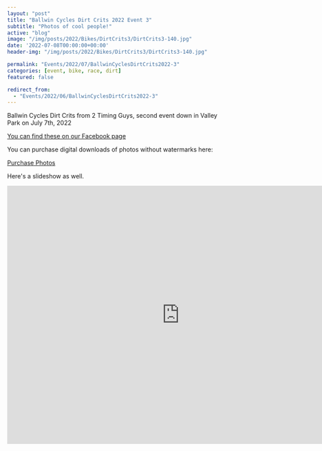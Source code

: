 ```yaml
---
layout: "post"
title: "Ballwin Cycles Dirt Crits 2022 Event 3"
subtitle: "Photos of cool people!"
active: "blog"
image: "/img/posts/2022/Bikes/DirtCrits3/DirtCrits3-140.jpg"
date: '2022-07-08T00:00:00+00:00'
header-img: "/img/posts/2022/Bikes/DirtCrits3/DirtCrits3-140.jpg"

permalink: "Events/2022/07/BallwinCyclesDirtCrits2022-3"
categories: [event, bike, race, dirt]
featured: false

redirect_from: 
  - "Events/2022/06/BallwinCyclesDirtCrits2022-3"
---
```


Ballwin Cycles Dirt Crits from 2 Timing Guys, second event down in Valley Park on July 7th, 2022

[You can find these on our Facebook page](https://www.facebook.com/media/set/?vanity=rainbowmarksphoto&set=a.2662296380570538)

You can purchase digital downloads of photos without watermarks here:

[Purchase Photos](https://photos.rainbowmarks.com/2022/Bikes/2022-Ballwin-Cycles-Dirt-Crits/July-7-2022)

Here's a slideshow as well.
<iframe src="https://photos.rainbowmarks.com/frame/slideshow?key=LtKG8F&speed=3&transition=fade&autoStart=1&captions=0&navigation=0&playButton=0&randomize=0&transitionSpeed=2" width="800" height="600" frameborder="no" scrolling="no"></iframe>